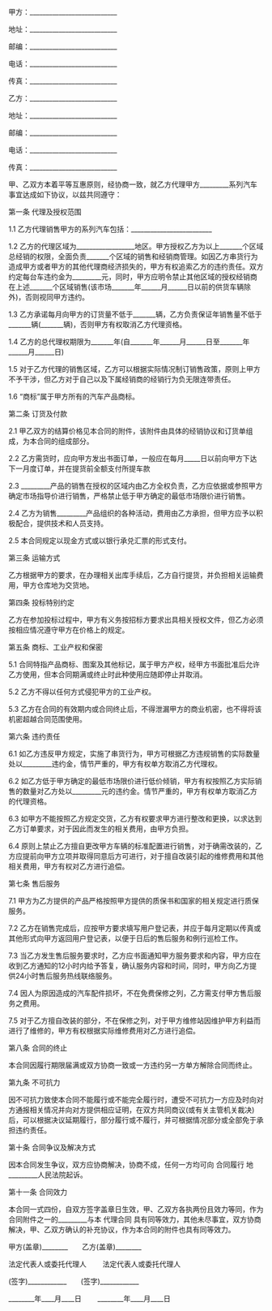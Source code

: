 
 


甲方：___________________________


地址：___________________________


邮编：___________________________


电话：___________________________


传真：___________________________


乙方：___________________________


地址：___________________________


邮编：___________________________


电话：___________________________


传真：___________________________


甲、乙双方本着平等互惠原则，经协商一致，就乙方代理甲方_________系列汽车事宜达成如下协议，以兹共同遵守：


第一条 代理及授权范围


1.1 乙方代理销售甲方的系列汽车包括：_________________________


1.2 乙方的代理区域为__________________地区。甲方授权乙方为以上_______个区域总经销的权限，全面负责_______个区域的销售和经销商管理。如因乙方串货行为造成甲方或者甲方的其他代理商经济损失的，甲方有权追索乙方的违约责任。双方约定每台车违约金为_________元，同时，甲方应明令禁止其他区域的授权经销商在上述_______个区域销售(该市场_______年______月______日以前的供货车辆除外)，否则视同甲方违约。


1.3 乙方承诺每月向甲方的订货量不低于_______辆，乙方负责保证年销售量不低于_______辆(_______辆)，否则甲方有权取消乙方代理资格。


1.4 乙方的总代理权期限为_______年(自_______年______月______日至_______年______月______日)


1.5 对于乙方代理的销售区域，乙方可以根据实际情况制订销售政策，原则上甲方不予干涉，但乙方对于自己以及下属经销商的经销行为负无限连带责任。


1.6 “商标”属于甲方所有的汽车产品商标。


第二条 订货及付款


2.1 甲乙双方的结算价格见本合同的附件，该附件由具体的经销协议和订货单组成，为本合同的组成部分。


2.2 乙方需货时，应向甲方发出书面订单，一般应在每月_____日以前向甲方下达下一月度订单，并在提货前全额支付所提车款


2.3 _________产品的销售在授权的区域内由乙方全权负责，乙方应依据或参照甲方确定市场指导价进行销售，严格禁止低于甲方确定的最低市场限价进行销售。


2.4 乙方为销售_________产品组织的各种活动，费用由乙方承担，但甲方应予以积极配合，提供技术和人员支持。


2.5 本合同规定以现金方式或以银行承兑汇票的形式支付。


第三条 运输方式


乙方根据甲方的要求，在办理相关出库手续后，乙方自行提货，并负担相关运输费用，甲方仓库地为交货地。


第四条 投标特别约定


乙方在参加投标过程中，甲方有义务按招标方要求出具相关授权文件，但乙方必须按相应情况遵守甲方在价格上的规定。


第五条 商标、工业产权和保密


5.1 合同特指产品商标、图案及其他标记，属于甲方产权，经甲方书面批准后允许乙方使用，但本合同期满或终止时此种使用应随即停止并取消。


5.2 乙方不得以任何方式侵犯甲方的工业产权。


5.3 乙方在合同的有效期内或合同终止后，不得泄漏甲方的商业机密，也不得将该机密超越合同范围使用。


第六条 违约责任


6.1 如乙方违反甲方规定，实施了串货行为，甲方可根据乙方违规销售的实际数量处以_________违约金，情节严重的，甲方有权单方取消乙方代理权。


6.2 如乙方低于甲方确定的最低市场限价进行低价倾销，甲方有权按照乙方实际销售的数量对乙方处以_________元的违约金。情节严重的，甲方有权单方取消乙方的代理资格。


6.3 如甲方不能按照乙方规定交货，乙方有权要求甲方进行整改和更换，以求达到乙方订单要求，对于因此而发生的相关费用，由甲方负担。


6.4 原则上禁止乙方擅自更改甲方车辆的标准配置进行销售，对于确需改装的，乙方应提前向甲方立项并取得同意后方可进行，对于擅自改装引起的维修费用和其他相关费用，甲方有权对乙方进行追偿。


第七条 售后服务


7.1 甲方为乙方提供的产品严格按照甲方提供的质保书和国家的相关规定进行质保服务。


7.2 乙方在销售完成后，应按甲方要求填写用户登记表，并应于每月定期以传真或其他形式向甲方返回用户登记表，以便于日后的售后服务和例行巡检工作。


7.3 当乙方发生售后服务要求时，乙方应书面通知甲方服务要求和内容，甲方应在收到乙方通知的12小时内给予答复，确认服务内容和时间，同时，甲方向乙方提供24小时售后服务热线联络服务。


7.4 因人为原因造成的汽车配件损坏，不在免费保修之列，乙方需支付甲方售后服务之费用。


7.5 对于乙方擅自改装的部分，不在保修之列，对于甲方维修站因维护甲方利益而进行了维修的，甲方有权根据实际维修费用对乙方进行追偿。


第八条 合同的终止


本合同因履行期限届满或双方协商一致或一方违约另一方单方解除合同而终止。


第九条 不可抗力


因不可抗力致使本合同不能履行或不能完全履行时，遭受不可抗力一方应及时向对方通报相关情况并向对方提供相应证明，在双方共同商议(或有关主管机关裁决)后，可以根据决议延期履行，部分履行或不履行，并可根据情况部分或全部免于承担违约责任。


第十条 合同争议及解决方式


因本合同发生争议，双方应协商解决，协商不成，任何一方均可向
合同履行
地_________人民法院起诉。


第十一条 合同效力


本合同一式四份，自双方签字盖章日生效，甲、乙双方各执两份且效力等同，作为合同附件之一的_________与本
代理合同
具有同等效力，其他未尽事宜，双方协商解决，甲、乙双方确认的补充协议，作为本合同的附件也具有同等效力。


甲方(盖章)________　　乙方(盖章)________


法定代表人或委托代理人 　　法定代表人或委托代理人


(签字)____________　　(签字)____________


________年____月____日 　　________年____月____日
 


 

 
 
 
 
 
  


  
 

  


  


  
 
 
 
 


